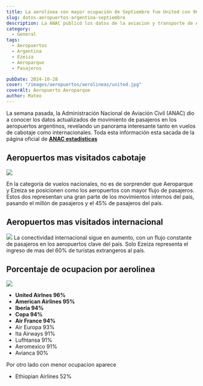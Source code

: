 ```yaml
---
title: La aerolínea con mayor ocupación de Septiembre fue United con 96%
slug: datos-aeropuertos-argentina-septiembre
description: La ANAC publicó los datos de la aviacion y transporte de Argentina del mes pasado de Septiembre.
category:
  - General
tags:
  - Aeropuertos
  - Argentina
  - Ezeiza
  - Aeroparque
  - Pasajeros

pubDate: 2024-10-28
cover: "/images/aeropuertos/aerolineas/united.jpg"
coverAlt: Aeropuerto Aeroparque
author: Mateo
---
```


La semana pasada, la Administración Nacional de Aviación Civil (ANAC) dio a conocer los datos actualizados de movimiento de pasajeros en los aeropuertos argentinos, revelando un panorama interesante tanto en vuelos de cabotaje como internacionales.
Toda esta información esta sacada de la página oficial de 
 **[ANAC estadísticas](https://datos.anac.gob.ar/estadisticas/)**

## Aeropuertos mas visitados cabotaje
<img src="/images/anac/10-aeropuertos-int.png" >

En la categoría de vuelos nacionales, no es de sorprender que Aeroparque y Ezeiza se posicionen como los aeropuertos con mayor flujo de pasajeros. Estos dos representan una gran parte de los movimientos internos del país, pasando el millón de pasajeros y el 45% de pasajeros del país.

## Aeropuertos mas visitados internacional
<img src="/images/anac/10-aeropuertos-mas-visitados.png">
La conectividad internacional sigue en aumento, con un flujo constante de pasajeros en los aeropuertos clave del país. Solo Ezeiza representa el ingreso de mas del 60% de turistas extrangeros al país.

## Porcentaje de ocupacion por aerolinea
<img src="/images/anac/ocupacion-aerolineas.png">

* **United Airlnes 96%**
* **American Airlines 95%**
* **Iberia 94%**   
* **Copa 94%**
* **Air France 94%**
* Air Europa 93% 
* Ita Airways 91%
* Lufhtansa 91%
* Aeromexico 91%
* Avianca 90%

Por otro lado con menor ocupacion aparece
* Ethiopian Airlines 52%
